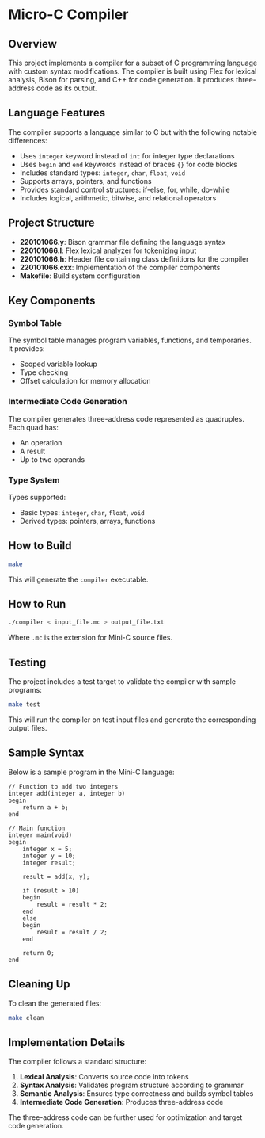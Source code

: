 # Micro-C Compiler 
## Overview
This project implements a compiler for a subset of C programming language with custom syntax modifications. The compiler is built using Flex for lexical analysis, Bison for parsing, and C++ for code generation. It produces three-address code as its output.
## Language Features
The compiler supports a language similar to C but with the following notable differences:
- Uses `integer` keyword instead of `int` for integer type declarations
- Uses `begin` and `end` keywords instead of braces `{}` for code blocks
- Includes standard types: `integer`, `char`, `float`, `void`
- Supports arrays, pointers, and functions
- Provides standard control structures: if-else, for, while, do-while
- Includes logical, arithmetic, bitwise, and relational operators

## Project Structure
- **220101066.y**: Bison grammar file defining the language syntax
- **220101066.l**: Flex lexical analyzer for tokenizing input
- **220101066.h**: Header file containing class definitions for the compiler
- **220101066.cxx**: Implementation of the compiler components
- **Makefile**: Build system configuration

## Key Components
### Symbol Table
The symbol table manages program variables, functions, and temporaries. It provides:
- Scoped variable lookup
- Type checking
- Offset calculation for memory allocation

### Intermediate Code Generation
The compiler generates three-address code represented as quadruples. Each quad has:
- An operation
- A result
- Up to two operands

### Type System
Types supported:
- Basic types: `integer`, `char`, `float`, `void`
- Derived types: pointers, arrays, functions

## How to Build
``` bash
make
```
This will generate the `compiler` executable.
## How to Run
``` bash
./compiler < input_file.mc > output_file.txt
```
Where `.mc` is the extension for Mini-C source files.
## Testing
The project includes a test target to validate the compiler with sample programs:
``` bash
make test
```
This will run the compiler on test input files and generate the corresponding output files.
## Sample Syntax
Below is a sample program in the Mini-C language:
``` 
// Function to add two integers
integer add(integer a, integer b)
begin
    return a + b;
end

// Main function
integer main(void)
begin
    integer x = 5;
    integer y = 10;
    integer result;
    
    result = add(x, y);
    
    if (result > 10)
    begin
        result = result * 2;
    end
    else
    begin
        result = result / 2;
    end
    
    return 0;
end
```
## Cleaning Up
To clean the generated files:
``` bash
make clean
```
## Implementation Details
The compiler follows a standard structure:
1. **Lexical Analysis**: Converts source code into tokens
2. **Syntax Analysis**: Validates program structure according to grammar
3. **Semantic Analysis**: Ensures type correctness and builds symbol tables
4. **Intermediate Code Generation**: Produces three-address code

The three-address code can be further used for optimization and target code generation.
